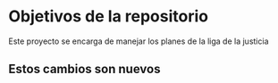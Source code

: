 # Objetivos de la repositorio

Este proyecto se encarga de manejar los planes de la liga de la justicia


## Estos cambios son nuevos



